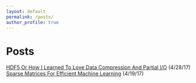 ```yaml
---
layout: default
permalink: /posts/
author_profile: true
---
```

# Posts
[HDF5 Or How I Learned To Love Data Compression And Partial I/O](https://dziganto.github.io/HDF5-Or-How-I-Learned-To-Love-Data-Compression-And-Partial-Input-Output/) (4/28/17)  
[Sparse Matrices For Efficient Machine Learning](https://dziganto.github.io/Sparse-Matrices-For-Efficient-Machine-Learning/) (4/19/17)
